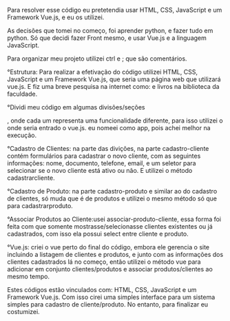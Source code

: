 Para resolver esse código eu pretetendia usar HTML, CSS, JavaScript e um Framework Vue.js, e eu os utilizei.

As decisões que tomei no começo, foi aprender python, e fazer tudo em python. Só que decidi fazer Front mesmo, e usar Vue.js e a linguagem JavaScript.

Para organizar meu projeto utilizei ctrl e ; que são comentários.

°Estrutura: Para realizar a efetivação do código utilizei HTML, CSS, JavaScript e um Framework Vue.js, que seria uma página web que utilizará vue.js. E fiz uma breve pesquisa na internet como: e livros na biblioteca da faculdade.

°Dividi meu código em algumas  divisões/seções <div>, onde cada um representa uma funcionalidade diferente, para isso utilizei o <div id="app"> onde seria entrado o vue.js. eu nomeei como app, pois achei melhor na execução.

°Cadastro de Clientes: na parte das divições, na parte cadastro-cliente contém formulários para cadastrar o novo cliente, com as seguintes informações: nome, documento, telefone, email, e um seletor para selecionar se o novo cliente está ativo ou não. E utilizei o método cadastrarcliente.

°Cadastro de Produto: na parte cadastro-produto e similar ao do cadastro de clientes, só muda que é de produtos e utilizei o mesmo método só que para cadastrarproduto.

°Associar Produtos ao Cliente:usei associar-produto-cliente, essa forma foi feita com que somente mostrasse/selecionasse clientes existentes ou já cadastrados, com isso ela possui select entre cliente e produto.

°Vue.js: criei o vue perto do final do código, embora ele gerencia o site incluindo a listagem de clientes e produtos, e junto com as informações dos clientes cadastrados lá no começo, então utilizei o método vue para adicionar em conjunto clientes/produtos e associar produtos/clientes ao mesmo tempo.

Estes códigos estão vinculados com: HTML, CSS, JavaScript e um Framework Vue.js. Com isso cirei uma simples interface para um sistema simples para cadastro de cliente/produto. No entanto, para finalizar eu costumizei.
